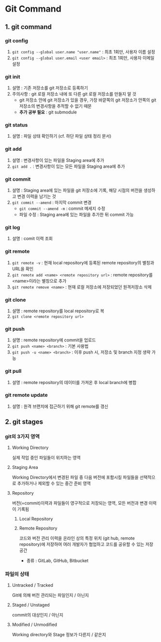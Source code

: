 # Git Command

## 1. git command
### git config
1. `git config --global user.name "user.name"` : 최초 1회만, 사용자 이름 설정
2. `git config --global user.email <user email>` : 최초 1회만, 사용자 이메일 설정
### git init
1. 설명 : 기존 저장소를 git 저장소로 등록하기
2. 주의사항 : git 로컬 저장소 내에 또 다른 git 로컬 저장소를 만들지 말 것
    - git 저장소 안에 git 저장소가 있을 경우, 가장 바깥쪽의 git 저장소가 안쪽의 git 저장소의 변경사항을 추적할 수 없기 때문
    - **추가 공부 필요** : git submodule
### git status
1. 설명 : 파일 상태 확인하기 (cf. 하단 파일 상태 정리 문서)
### git add
1. 설명 : 변경사항이 있는 파일을 Staging area에 추가
2. `git add .` : 변경사항이 있는 모든 파일을 Staging area에 추가
### git commit
1. 설명 : Staging area에 있는 파일을 git 저장소에 기록, 해당 시점의 버전을 생성하고 변경 이력을 남기는 것
2. `git commit --amend` : 마지막 commit 변경
   * `git commit --amend -m` : commit 메세지 수정
   * 파일 수정 : Staging area에 있는 파일을 추가한 뒤 commit 가능
### git log
1. 설명 : comit 이력 조회
### git remote
1. `git remote -v` : 현재 local repository에 등록된 remote repository의 별칭과 URL을 확인
2. `git remote add <name> <remote repository url>` : remote repository를 \<name>이라는 별칭으로 추가
3. `git remote remove <name>` : 현재 로컬 저장소에 저장되었던 원격저장소 삭제
### git clone
1. 설명 : remote repository를 local repository로 복
2. `git clone <remote repository url>`

### git push
1. 설명 : remote repository에 commit을 업로드
2. `git push <name> <branch>` : 기본 사용법
3. `git push -u <name> <branch>` : 이후 push 시, 저장소 및 branch 지정 생략 가능
### git pull
1. 설명 : remote repository의 데이터를 가져온 후 local branch에 병합
### git remote update
1. 설명 : 원격 브랜치에 접근하기 위해 git remote를 갱신
## 2. git stages
### git의 3가지 영역
1.  Working Directory

    실제 작업 중인 파일들이 위치하는 영역
2.  Staging Area
    
    Working Directory에서 변경된 파일 중 다음 버전에 포함시킬 파일들을 선택적으로 추가하거나 제외할 수 있는 중간 준비 영역
3.  Repository
    
    버전(=commit)이력과 파일들이 영구적으로 저장되는 영역, 모든 버전과 변경 이력이 기록됨
    1. Local Repository
    2. Remote Repository

        코드와 버전 관리 이력을 온라인 상의 특정 위치 (git hub, remote repository)에 저장하여 여러 개발자가 협업하고 코드를 공유할 수 있는 저장 공간
       * 종류 : GitLab, GitHub, Bitbucket
### 파일의 상태
1. Untracked / Tracked
    
    Git에 의해 버전 관리되는 파일인지 / 아닌지
2. Staged / Unstaged
    
    commit의 대상인지 / 아닌지
3. Modified / Unmodified
    
    Working directory와 Stage 정보가 다른지 / 같은지  
